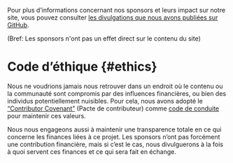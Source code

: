 Pour plus d’informations concernant nos sponsors et leurs impact sur notre site, vous pouvez consulter [les divulgations que nous avons publiées sur GitHub](https://github.com/unicorn-utterances/unicorn-utterances/issues?q=is%3Aissue+label%3Adisclosure+is%3Aclosed).

(Bref: Les sponsors n'ont pas un effet direct sur le contenu du site)

# Code d’éthique {#ethics}

Nous ne voudrions jamais nous retrouver dans un endroit où le contenu ou la communauté sont compromis par des influences financières, ou bien des individus potentiellement nuisibles. Pour cela, nous avons adopté le
[“Contributor Covenant”](https://www.contributor-covenant.org/)
(Pacte de contributeur) comme [code de conduite](https://github.com/unicorn-utterances/unicorn-utterances/blob/master/CODE_OF_CONDUCT.md) pour maintenir ces valeurs.

Nous nous engageons aussi à maintenir une transparence totale en ce qui concerne les finances liées à ce projet. Les sponsors n’ont pas forcément une contribution financière, mais si c’est le cas, nous divulguerons à la fois à quoi servent ces finances et ce qui sera fait en échange.
